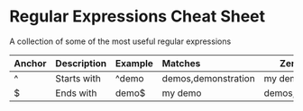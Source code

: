 # Regular Expressions Cheat Sheet

A collection of some of the most useful regular expressions

|Anchor|Description|Example|Matches|Zero Matches|
:---|:---|:---|:---|---
^|Starts with|^demo|demos,demonstration|my demo|
$|Ends with|demo$|my demo|demos,demonstration|
